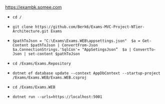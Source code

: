 https://exambk.somee.com

- `cd /`

- `git clone https://github.com/Berk6/Exams-MVC-Project-NTier-Architecture.git Exams`

- `$pathToJson = "C:\Exams\Exams.WEB\appsettings.json" 
$a = Get-Content $pathToJson | ConvertFrom-Json 
$a.ConnectionStrings.'SqlCon'= "AppSetingsJson” 
$a | ConvertTo-Json | set-content $pathToJson`

- `cd /Exams/Exams.Repository`

- `dotnet ef database update --context AppDbContext --startup-project /Exams/Exams.WEB/Exams.WEB.csproj`

- `cd /Exams/Exams.WEB`

- `dotnet run --urls=https://localhost:5001 `
